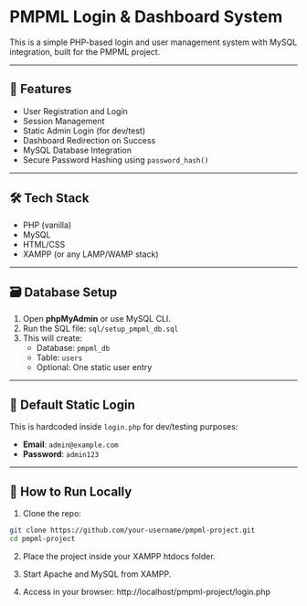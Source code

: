 # PMPML Login & Dashboard System

This is a simple PHP-based login and user management system with MySQL integration, built for the PMPML project.

---

## 🚀 Features

- User Registration and Login
- Session Management
- Static Admin Login (for dev/test)
- Dashboard Redirection on Success
- MySQL Database Integration
- Secure Password Hashing using `password_hash()`

---

## 🛠️ Tech Stack

- PHP (vanilla)
- MySQL
- HTML/CSS
- XAMPP (or any LAMP/WAMP stack)

---

## 🗃️ Database Setup

1. Open **phpMyAdmin** or use MySQL CLI.
2. Run the SQL file: `sql/setup_pmpml_db.sql`
3. This will create:
   - Database: `pmpml_db`
   - Table: `users`
   - Optional: One static user entry

---

## 🔐 Default Static Login

This is hardcoded inside `login.php` for dev/testing purposes:

- **Email**: `admin@example.com`
- **Password**: `admin123`

---

## 🧪 How to Run Locally

1. Clone the repo:

```bash
git clone https://github.com/your-username/pmpml-project.git
cd pmpml-project
```

2. Place the project inside your XAMPP htdocs folder.

3. Start Apache and MySQL from XAMPP.

4. Access in your browser:
   http://localhost/pmpml-project/login.php
